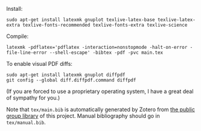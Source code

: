 Install:

    sudo apt-get install latexmk gnuplot texlive-latex-base texlive-latex-extra texlive-fonts-recommended texlive-fonts-extra texlive-science

Compile:

    latexmk -pdflatex='pdflatex -interaction=nonstopmode -halt-on-error -file-line-error --shell-escape' -bibtex -pdf -pvc main.tex

To enable visual PDF diffs:

    sudo apt-get install latexmk gnuplot diffpdf
    git config --global diff.diffpdf.command diffpdf

(If you are forced to use a proprietary operating system, I have a great deal of sympathy for you.)

Note that `tex/main.bib` is automatically generated by Zotero from [the public group library](https://www.zotero.org/groups/blogforever-crawler) of this project. Manual bibliography should go in `tex/manual.bib`.
